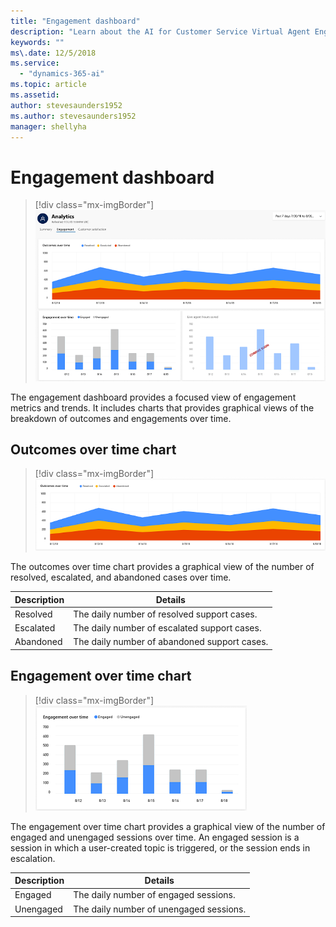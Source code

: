 ```yaml
---
title: "Engagement dashboard"
description: "Learn about the AI for Customer Service Virtual Agent Engagement dashboard."
keywords: ""
ms\.date: 12/5/2018
ms.service:
  - "dynamics-365-ai"
ms.topic: article
ms.assetid: 
author: stevesaunders1952
ms.author: stevesaunders1952
manager: shellyha
---
```


# Engagement dashboard

> [!div class="mx-imgBorder"]
> ![Engagement dashboard](media/analytics-engagement-1.PNG)

The engagement dashboard provides a focused view of engagement metrics and trends. It includes charts that provides graphical views of the breakdown of outcomes and engagements over time. 

## Outcomes over time chart

> [!div class="mx-imgBorder"]
> ![Outcomes over time chart](media/analytics-engagement-2.PNG)

The outcomes over time chart provides a graphical view of the number of resolved, escalated, and abandoned cases over time.

Description | Details
----------- | -------
Resolved | The daily number of resolved support cases.
Escalated | The daily number of escalated support cases.
Abandoned | The daily number of abandoned support cases.

## Engagement over time chart

> [!div class="mx-imgBorder"]
> ![Outcomes over time chart](media/analytics-engagement-3.PNG)

The engagement over time chart provides a graphical view of the number of engaged and unengaged sessions over time. An engaged session is a session in which a user-created topic is triggered, or the session ends in escalation.

Description | Details
----------- | -------
Engaged | The daily number of engaged sessions.
Unengaged | The daily number of unengaged sessions.